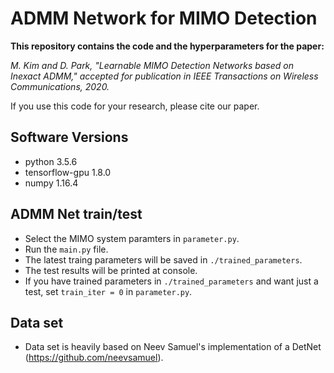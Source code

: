 # ADMM Network for MIMO Detection
 
**This repository contains the code and the hyperparameters for the paper:**

*M. Kim and D. Park, "Learnable MIMO Detection Networks based on Inexact ADMM," accepted for publication in IEEE Transactions on Wireless Communications, 2020.* 
<!--
(https://...)
-->

If you use this code for your research, please cite our paper.

## Software Versions
* python 3.5.6
* tensorflow-gpu 1.8.0
* numpy 1.16.4

## ADMM Net train/test
* Select the MIMO system paramters in ```parameter.py```.
* Run the ```main.py``` file.
* The latest traing parameters will be saved in ```./trained_parameters```.
* The test results will be printed at console.
* If you have trained parameters in ```./trained_parameters``` and want just a test, set ```train_iter = 0``` in ```parameter.py```.

## Data set
* Data set is heavily based on Neev Samuel's implementation of a DetNet (https://github.com/neevsamuel).
